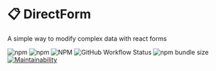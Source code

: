 # :clipboard: DirectForm

A simple way to modify complex data with react forms

![npm](https://img.shields.io/npm/dt/react-directform)
![npm](https://img.shields.io/npm/v/react-directform)
![NPM](https://img.shields.io/npm/l/react-directform)
![GitHub Workflow Status](https://img.shields.io/github/workflow/status/yhaering/react-directform/Continues%20Integration)
![npm bundle size](https://img.shields.io/bundlephobia/minzip/react-directform)
[![Maintainability](https://api.codeclimate.com/v1/badges/d01900bcdd97d166f417/maintainability)](https://codeclimate.com/github/yhaering/react-directform/maintainability)
